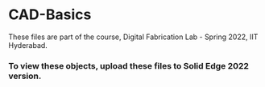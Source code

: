 # CAD-Basics

These files are part of the course, Digital Fabrication Lab - Spring 2022, IIT Hyderabad.

### To view these objects, upload these files to Solid Edge 2022 version.
